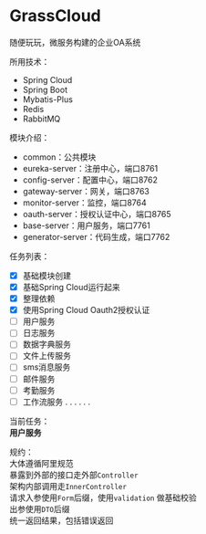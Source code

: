 # GrassCloud
随便玩玩，微服务构建的企业OA系统

所用技术：

- Spring Cloud
- Spring Boot
- Mybatis-Plus
- Redis
- RabbitMQ

模块介绍：

- common：公共模块
- eureka-server：注册中心，端口8761
- config-server：配置中心，端口8762
- gateway-server：网关，端口8763
- monitor-server：监控，端口8764
- oauth-server：授权认证中心，端口8765
- base-server：用户服务，端口7761
- generator-server：代码生成，端口7762

任务列表：

- [x] 基础模块创建
- [x] 基础Spring Cloud运行起来
- [x] 整理依赖
- [x] 使用Spring Cloud Oauth2授权认证
- [ ] 用户服务
- [ ] 日志服务
- [ ] 数据字典服务
- [ ] 文件上传服务
- [ ] sms消息服务
- [ ] 邮件服务
- [ ] 考勤服务
- [ ] 工作流服务
. . . . . . 

当前任务：    
**用户服务**

规约：   
大体遵循阿里规范    
暴露到外部的接口走外部`Controller`    
架构内部调用走`InnerController`    
请求入参使用`Form`后缀，使用`validation` 做基础校验     
出参使用`DTO`后缀     
统一返回结果，包括错误返回